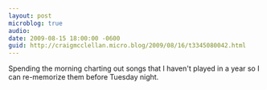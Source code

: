 ```yaml
---
layout: post
microblog: true
audio: 
date: 2009-08-15 18:00:00 -0600
guid: http://craigmcclellan.micro.blog/2009/08/16/t3345080042.html
---
```

Spending the morning charting out songs that I haven't played in a year so I can re-memorize them before Tuesday night.
